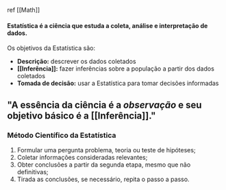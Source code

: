 ref [[Math]]
#### Estatística é a ciência que estuda a coleta, análise e interpretação de dados.


Os objetivos da Estatística são:

- **Descrição:** descrever os dados coletados
- **[[Inferência]]:** fazer inferências sobre a população a partir dos dados coletados
- **Tomada de decisão:** usar a Estatística para tomar decisões informadas
## "A essência da ciência é a *observação* e seu objetivo básico é a **[[Inferência]]**."

### Método Científico da Estatística

1. Formular uma pergunta problema, teoria ou teste de hipóteses;
2. Coletar informações consideradas relevantes;
3. Obter conclusões a partir da segunda etapa, mesmo que não definitivas;
4. Tirada as conclusões, se necessário, repita o passo a passo.
